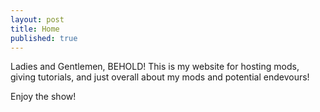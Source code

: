 ```yaml
---
layout: post
title: Home
published: true
---
```

Ladies and Gentlemen, BEHOLD! This is my website for hosting mods, giving tutorials, and just overall about my mods and potential endevours!

Enjoy the show!
